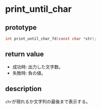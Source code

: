 # print_until_char

## prototype

```c
int	print_until_char_fd(const char *str);
```

## return value

* 成功時: 出力した文字数。
* 失敗時: 負の値。

## description

`chr`が現れるか文字列の最後まで表示する。
